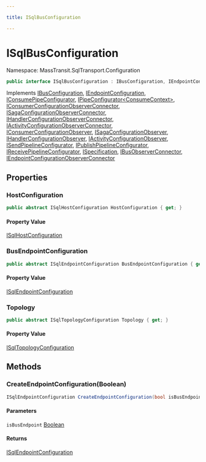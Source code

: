 ```yaml
---

title: ISqlBusConfiguration

---
```


# ISqlBusConfiguration

Namespace: MassTransit.SqlTransport.Configuration

```csharp
public interface ISqlBusConfiguration : IBusConfiguration, IEndpointConfiguration, IConsumePipeConfigurator, IPipeConfigurator<ConsumeContext>, IConsumerConfigurationObserverConnector, ISagaConfigurationObserverConnector, IHandlerConfigurationObserverConnector, IActivityConfigurationObserverConnector, IConsumerConfigurationObserver, ISagaConfigurationObserver, IHandlerConfigurationObserver, IActivityConfigurationObserver, ISendPipelineConfigurator, IPublishPipelineConfigurator, IReceivePipelineConfigurator, ISpecification, IBusObserverConnector, IEndpointConfigurationObserverConnector
```

Implements [IBusConfiguration](../masstransit-configuration/ibusconfiguration), [IEndpointConfiguration](../masstransit-configuration/iendpointconfiguration), [IConsumePipeConfigurator](../../masstransit-abstractions/masstransit/iconsumepipeconfigurator), [IPipeConfigurator\<ConsumeContext\>](../../masstransit-abstractions/masstransit/ipipeconfigurator-1), [IConsumerConfigurationObserverConnector](../../masstransit-abstractions/masstransit/iconsumerconfigurationobserverconnector), [ISagaConfigurationObserverConnector](../../masstransit-abstractions/masstransit/isagaconfigurationobserverconnector), [IHandlerConfigurationObserverConnector](../../masstransit-abstractions/masstransit/ihandlerconfigurationobserverconnector), [IActivityConfigurationObserverConnector](../../masstransit-abstractions/masstransit/iactivityconfigurationobserverconnector), [IConsumerConfigurationObserver](../../masstransit-abstractions/masstransit/iconsumerconfigurationobserver), [ISagaConfigurationObserver](../../masstransit-abstractions/masstransit/isagaconfigurationobserver), [IHandlerConfigurationObserver](../../masstransit-abstractions/masstransit/ihandlerconfigurationobserver), [IActivityConfigurationObserver](../../masstransit-abstractions/masstransit/iactivityconfigurationobserver), [ISendPipelineConfigurator](../../masstransit-abstractions/masstransit/isendpipelineconfigurator), [IPublishPipelineConfigurator](../../masstransit-abstractions/masstransit/ipublishpipelineconfigurator), [IReceivePipelineConfigurator](../../masstransit-abstractions/masstransit/ireceivepipelineconfigurator), [ISpecification](../../masstransit-abstractions/masstransit/ispecification), [IBusObserverConnector](../../masstransit-abstractions/masstransit/ibusobserverconnector), [IEndpointConfigurationObserverConnector](../../masstransit-abstractions/masstransit/iendpointconfigurationobserverconnector)

## Properties

### **HostConfiguration**

```csharp
public abstract ISqlHostConfiguration HostConfiguration { get; }
```

#### Property Value

[ISqlHostConfiguration](../masstransit-sqltransport-configuration/isqlhostconfiguration)<br/>

### **BusEndpointConfiguration**

```csharp
public abstract ISqlEndpointConfiguration BusEndpointConfiguration { get; }
```

#### Property Value

[ISqlEndpointConfiguration](../masstransit-sqltransport-configuration/isqlendpointconfiguration)<br/>

### **Topology**

```csharp
public abstract ISqlTopologyConfiguration Topology { get; }
```

#### Property Value

[ISqlTopologyConfiguration](../masstransit-sqltransport-configuration/isqltopologyconfiguration)<br/>

## Methods

### **CreateEndpointConfiguration(Boolean)**

```csharp
ISqlEndpointConfiguration CreateEndpointConfiguration(bool isBusEndpoint)
```

#### Parameters

`isBusEndpoint` [Boolean](https://learn.microsoft.com/en-us/dotnet/api/system.boolean)<br/>

#### Returns

[ISqlEndpointConfiguration](../masstransit-sqltransport-configuration/isqlendpointconfiguration)<br/>
